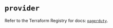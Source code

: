 # `provider`

Refer to the Terraform Registry for docs: [`pagerduty`](https://registry.terraform.io/providers/pagerduty/pagerduty/3.24.0/docs).
